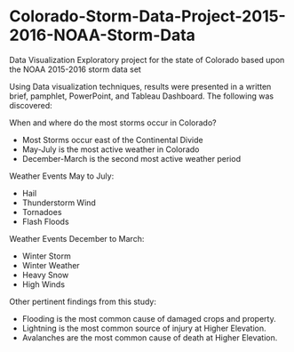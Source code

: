 # Colorado-Storm-Data-Project-2015-2016-NOAA-Storm-Data
Data Visualization Exploratory project for the state of Colorado based upon the NOAA 2015-2016 storm data set

Using Data visualization techniques, results were presented in a written brief, pamphlet, PowerPoint, and Tableau Dashboard.
The following was discovered:

When and where do the most storms occur in Colorado? 
- Most Storms occur east of the Continental Divide
- May-July is the most active weather in Colorado
- December-March is the second most active weather period

Weather Events May to July:
- Hail
- Thunderstorm Wind
- Tornadoes
- Flash Floods

Weather Events December to March: 
- Winter Storm
- Winter Weather
- Heavy Snow
- High Winds

Other pertinent findings from this study:
- Flooding is the most common cause of damaged crops and property. 
- Lightning is the most common source of injury at Higher Elevation. 
- Avalanches are the most common cause of death at Higher Elevation. 
